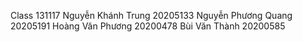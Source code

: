 Class 131117
Nguyễn Khánh Trung 20205133
Nguyễn Phương Quang 20205191
Hoàng Văn Phương 20200478
Bùi Văn Thành 20200585
